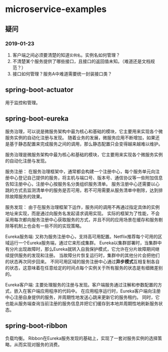 # microservice-examples

## 疑问
### 2019-01-23
1. 客户端之间必须要清楚的知道`实例名`。实例名如何管理？
2. 不清楚某个服务提供了哪些接口，且接口的返回值未知。（难道还是文档规范？）
3. 接口如何管理？服务A中难道需要统一封装接口类？

## spring-boot-actuator
用于监控和管理。

## spring-boot-eureka
服务治理，可以说是微服务架构中最为核心和基础的模块，它主要用来实现各个微服务实例的自动化注册与发现。
随着业务的发展，微服务应用不断增加，如果还是基于静态配置来完成服务之间的调用，那么静态配置只会变得越来越难以维护。

服务治理是微服务架构中最为核心和基础的模块，它主要用来实现各个微服务实例的自动化注册与发现。

服务注册：
在服务治理框架中，通常都会构建一个注册中心，每个服务单元向注册中心登记自己提供的服务，将主机与端口号、版本号、通信协议等一些附加信息告知注册中心，注册中心按服务名分类组织服务清单。
服务注册中心还需要以心跳的方式去监测清单中的服务是否可用，若不可用需要从服务清单中剔除，达到排除故障服务的效果。

服务发现：
由于在服务治理框架下运作，服务间的调用不再通过指定具体的实例地址来实现，而是通过向服务名发起请求调用实现。
实际的框架为了性能，不会采用每次都向服务注册中心获取服务的方式，并且不同的应用场景在缓存和服务剔除等机制上也会有一些不同的实现策略。

Eureka服务端:
又称为服务注册中心，支持高可用配置。Netflix推荐每个可用的区域运行一个Eureka服务端，通过它来形成集群。
Eureka以集群部署时，当集群中有分片出现故障时，那么Eureka就转入自我保护模式，它允许在分片故障期间继续提供服务的发现和注册。
当故障分片恢复运行时，集群中的其他分片会把他们的状态再次同步回来。
不同可用区域的服务注册中心通过**异步模式**互相复制各自的状态，这意味着在任意给定的时间点每个实例关于所有服务的状态是有细微差别的。

Eureka客户端:
主要处理服务的注册与发现。客户端服务通过注解和参数配置的方式，嵌入在客户端应用程序的代码中。
在应用程序运行时，Eureka客户端向注册中心注册自身提供的服务，并周期性地发送心跳来更新它的服务租约。
同时，它也能从服务端查询当前注册的服务信息并把它们缓存到本地并周期性地刷新服务状态。

## spring-boot-ribbon
负载均衡。
Ribbon在Eureka服务发现的基础上，实现了一套对服务实例的选择策略，从而实现对服务的消费。

